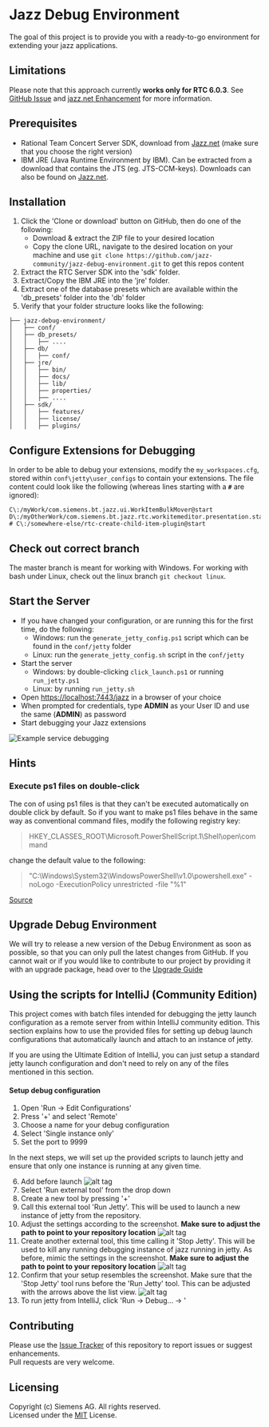 # Jazz Debug Environment
The goal of this project is to provide you with a ready-to-go environment for extending your jazz applications.

## Limitations
Please note that this approach currently **works only for RTC 6.0.3**. See [GitHub Issue](https://github.com/jazz-community/jazz-debug-environment/issues/4) and [jazz.net Enhancement](https://jazz.net/jazz/web/projects/Rational%20Team%20Concert#action=com.ibm.team.workitem.viewWorkItem&id=438754) for more information.

## Prerequisites
 - Rational Team Concert Server SDK, download from [Jazz.net](https://jazz.net/downloads/rational-team-concert/) (make sure that you choose the right version)
 - IBM JRE (Java Runtime Environment by IBM). Can be extracted from a download that contains the JTS (eg. JTS-CCM-keys). Downloads can also be found on [Jazz.net](https://jazz.net/downloads/rational-team-concert/).

## Installation
 1. Click the 'Clone or download' button on GitHub, then do one of the following:
    - Download & extract the ZIP file to your desired location
    - Copy the clone URL, navigate to the desired location on your machine and use `git clone https://github.com/jazz-community/jazz-debug-environment.git` to get this repos content
 2. Extract the RTC Server SDK into the 'sdk' folder.
 3. Extract/Copy the IBM JRE into the 'jre' folder.
 4. Extract one of the database presets which are available within the 'db_presets' folder into the 'db' folder
 5. Verify that your folder structure looks like the following:

```
├── jazz-debug-environment/
│   ├── conf/
│   ├── db_presets/
│   │   ├── ....
│   ├── db/
│   │   ├── conf/
│   ├── jre/
│   │   ├── bin/
│   │   ├── docs/
│   │   ├── lib/
│   │   ├── properties/
│   │   ├── ....
│   ├── sdk/
│   │   ├── features/
│   │   ├── license/
│   │   ├── plugins/
```
## Configure Extensions for Debugging
In order to be able to debug your extensions, modify the `my_workspaces.cfg`, stored within `conf\jetty\user_configs` to contain your extensions. The file content could look like the following (whereas lines starting with a **`#`** are ignored):
```
C\:/myWork/com.siemens.bt.jazz.ui.WorkItemBulkMover@start
D\:/myOtherWork/com.siemens.bt.jazz.rtc.workitemeditor.presentation.statushistory@start
# C\:/somewhere-else/rtc-create-child-item-plugin@start
```

## Check out correct branch
The master branch is meant for working with Windows. For working with bash under Linux, check out the linux branch `git checkout linux`.

## Start the Server
 - If you have changed your configuration, or are running this for the first time, do the following:
    * Windows: run the `generate_jetty_config.ps1` script which can be found in the `conf/jetty` folder
    * Linux: run the `generate_jetty_config.sh` script in the `conf/jetty`
 - Start the server 
    * Windows: by double-clicking `click_launch.ps1` or running `run_jetty.ps1`
    * Linux: by running `run_jetty.sh`
 - Open [https://localhost:7443/jazz](https://localhost:7443/jazz) in a browser of your choice
 - When prompted for credentials, type **ADMIN** as your User ID and use the same (**ADMIN**) as password
 - Start debugging your Jazz extensions

![Example service debugging](https://github.com/jazz-community/jazz-debug-environment/blob/master/docs/images/debugging-services.png)

## Hints
### Execute ps1 files on double-click
The con of using ps1 files is that they can't be executed automatically on double click by default. So if you want to make ps1 files behave in the same way as conventional command files, modify the following registry key:

> HKEY_CLASSES_ROOT\Microsoft.PowerShellScript.1\Shell\open\command

change the default value to the following:

> "C:\Windows\System32\WindowsPowerShell\v1.0\powershell.exe" -noLogo -ExecutionPolicy unrestricted -file "%1"

[Source](http://stackoverflow.com/a/20623597)

## Upgrade Debug Environment
We will try to release a new version of the Debug Environment as soon as possible, so that you can only pull the latest changes from GitHub. If you cannot wait or if you would like to contribute to our project by providing it with an upgrade package, head over to the [Upgrade Guide](https://github.com/jazz-community/jazz-debug-environment/blob/master/UPGRADE.MD)

## Using the scripts for IntelliJ (Community Edition)
This project comes with batch files intended for debugging the jetty launch configuration as a remote server from within IntelliJ community edition. This section explains how to use the provided files for setting up debug launch configurations that automatically launch and attach to an instance of jetty.

If you are using the Ultimate Edition of IntelliJ, you can just setup a standard jetty launch configuration and don't need to rely on any of the files mentioned in this section.

#### Setup debug configuration

 1. Open 'Run -> Edit Configurations'
 2. Press '+' and select 'Remote'
 3. Choose a name for your debug configuration
 4. Select 'Single instance only'
 5. Set the port to 9999

In the next steps, we will set up the provided scripts to launch jetty and ensure that only one instance is running at any given time.

 6. Add before launch
![alt tag](https://github.com/jazz-community/jazz-debug-environment/blob/master/docs/images/add_before_launch.png)
 7. Select 'Run external tool' from the drop down
 8. Create a new tool by pressing '+'
 9. Call this external tool 'Run Jetty'. This will be used to launch a new instance of jetty from the repository.
 10. Adjust the settings according to the screenshot. **Make sure to adjust the path to point to your repository location**
![alt tag](https://github.com/jazz-community/jazz-debug-environment/blob/master/docs/images/start_jetty_config.png)
 11. Create another external tool, this time calling it 'Stop Jetty'. This will be used to kill any running debugging instance of jazz running in jetty. As before, mimic the settings in the screenshot. **Make sure to adjust the path to point to your repository location**
![alt tag](https://github.com/jazz-community/jazz-debug-environment/blob/master/docs/images/stop_jetty_config.png)
 12. Confirm that your setup resembles the screenshot. Make sure that the 'Stop Jetty' tool runs before the 'Run Jetty' tool. This can be adjusted with the arrows above the list view.
![alt tag](https://github.com/jazz-community/jazz-debug-environment/blob/master/docs/images/completed_debug_configuration.png)
 13. To run jetty from IntelliJ, click 'Run -> Debug... -> <Name of your debug configuration>'

## Contributing
Please use the [Issue Tracker](https://github.com/jazz-community/jazz-debug-environment/issues) of this repository to report issues or suggest enhancements.<br>
Pull requests are very welcome.

## Licensing
Copyright (c) Siemens AG. All rights reserved.<br>
Licensed under the [MIT](https://github.com/jazz-community/jazz-debug-environment/blob/master/LICENSE) License.
